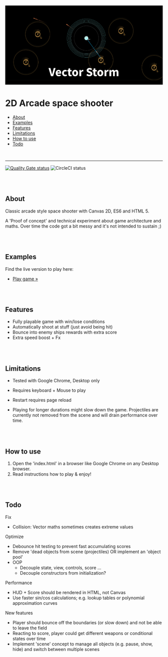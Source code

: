 [![Vector-Storm](teaser.png)](https://christianoellers.github.io/Vector-Storm)

# 2D Arcade space shooter

- [About](#about)
- [Examples](#examples)
- [Features](#features)
- [Limitations](#limitations)
- [How to use](#how-to-use)
- [Todo](#todo)

<br>

---

[![Quality Gate status](https://sonarcloud.io/api/project_badges/measure?project=ChristianOellers_Vector-Storm&metric=alert_status)](https://sonarcloud.io/dashboard?id=ChristianOellers_Vector-Storm) ![CircleCI status](https://circleci.com/gh/ChristianOellers/Vector-Storm.svg?style=svg)

<br><br>

## About

Classic arcade style space shooter with Canvas 2D, ES6 and HTML 5.

A 'Proof of concept' and technical experiment about game architecture and maths.
Over time the code got a bit messy and it's not intended to sustain ;)

<br><br>

## Examples

Find the live version to play here:

- [Play game »](https://christianoellers.github.io/Vector-Storm)

<br><br>

## Features

- Fully playable game with win/lose conditions
- Automatically shoot at stuff (just avoid being hit)
- Bounce into enemy ships rewards with extra score
- Extra speed boost + Fx

<br><br>

## Limitations

- Tested with Google Chrome, Desktop only
- Requires keyboard + Mouse to play
- Restart requires page reload

- Playing for longer durations might slow down the game. Projectiles are currently not removed from the scene and will drain performance over time.

<br><br>

## How to use

1. Open the 'index.html' in a browser like Google Chrome on any Desktop browser.
2. Read instructions how to play & enjoy!

<br><br>

## Todo

Fix

- Collision: Vector maths sometimes creates extreme values

Optimize

- Debounce hit testing to prevent fast accumulating scores
- Remove 'dead objects from scene (projectiles) OR implement an 'object pool'
- OOP
  - Decouple state, view, controls, score ...
  - Decouple constructors from initialization?

Performance

- HUD + Score should be rendered in HTML, not Canvas
- Use faster sin/cos calculations; e.g. lookup tables or polynomial approximation curves

New features

- Player should bounce off the boundaries (or slow down) and not be able to leave the field
- Reacting to score, player could get different weapons or conditional states over time
- Implement 'scene' concept to manage all objects (e.g. pause, show, hide) and switch between multiple scenes
